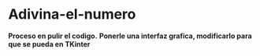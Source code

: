 # Adivina-el-numero

**Proceso en pulir el codigo.**
**Ponerle una interfaz grafica, modificarlo para que se pueda en TKinter**
